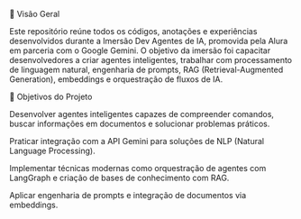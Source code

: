 🎯 Visão Geral

Este repositório reúne todos os códigos, anotações e experiências desenvolvidos durante a Imersão Dev Agentes de IA, promovida pela Alura em parceria com o Google Gemini. O objetivo da imersão foi capacitar desenvolvedores a criar agentes inteligentes, trabalhar com processamento de linguagem natural, engenharia de prompts, RAG (Retrieval-Augmented Generation), embeddings e orquestração de fluxos de IA.

🧠 Objetivos do Projeto

Desenvolver agentes inteligentes capazes de compreender comandos, buscar informações em documentos e solucionar problemas práticos.

Praticar integração com a API Gemini para soluções de NLP (Natural Language Processing).

Implementar técnicas modernas como orquestração de agentes com LangGraph e criação de bases de conhecimento com RAG.

Aplicar engenharia de prompts e integração de documentos via embeddings.
